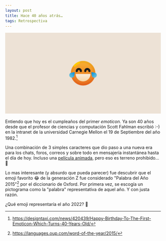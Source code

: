 ```yaml
---
layout: post
title: Hace 40 años atrás… 
tags: Retrospectiva
---
```

![Emoji](/public/images/posts/post_smiley_hero_2x.png)

Entiendo que hoy es el cumpleaños del primer _emoticon._ Ya son 40 años desde que el profesor de ciencias y computación Scott Fahlman escribió :-) en la intranet de la universidad Carnegie Mellon el 19 de Septiembre del año 1982.[^fn-history]

Una combinación de 3 simples caracteres que dio paso a una nueva era para los chats, foros, correos y sobre todo en mensajería instantánea hasta el día de hoy. Incluso una [película animada](https://es.wikipedia.org/wiki/Emoji:_la_pel%C3%ADcula), pero eso es terreno prohibido… 💩

Lo mas interesante (y absurdo que pueda parecer) fue descubrir que el emoji favorito 😂 de la generación Z fue considerado "Palabra del Año 2015"[^fn-word] por el diccionario de Oxford. Por primera vez, se escogía un pictograma como la "palabra" representativa de aquel año. Y con justa razón.

¿Qué emoji representaría el año 2022? 👀

[^fn-history]: https://designtaxi.com/news/420439/Happy-Birthday-To-The-First-Emoticon-Which-Turns-40-Years-Old/
[^fn-word]: https://languages.oup.com/word-of-the-year/2015/